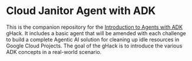 # Cloud Janitor Agent with ADK

This is the companion repository for the [Introduction to Agents with ADK](https://ghacks.dev/hacks/adk-intro) gHack. It includes a basic agent that will be amended with each challenge to build a complete Agentic AI solution for cleaning up idle resources in Google Cloud Projects. The goal of the gHack is to introduce the various ADK concepts in a real-world scenario.
